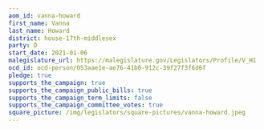 ```yaml
---
aom_id: vanna-howard
first_name: Vanna
last_name: Howard
district: house-17th-middlesex
party: D
start_date: 2021-01-06
malegislature_url: https://malegislature.gov/Legislators/Profile/V_H1
ocd_id: ocd-person/053aae1e-ae76-41b0-912c-39f27f3f6d6f
pledge: true
supports_the_campaign: true
supports_the_campaign_public_bills: true
supports_the_campaign_term_limits: false
supports_the_campaign_committee_votes: true
square_picture: /img/legislators/square-pictures/vanna-howard.jpeg
---
```

